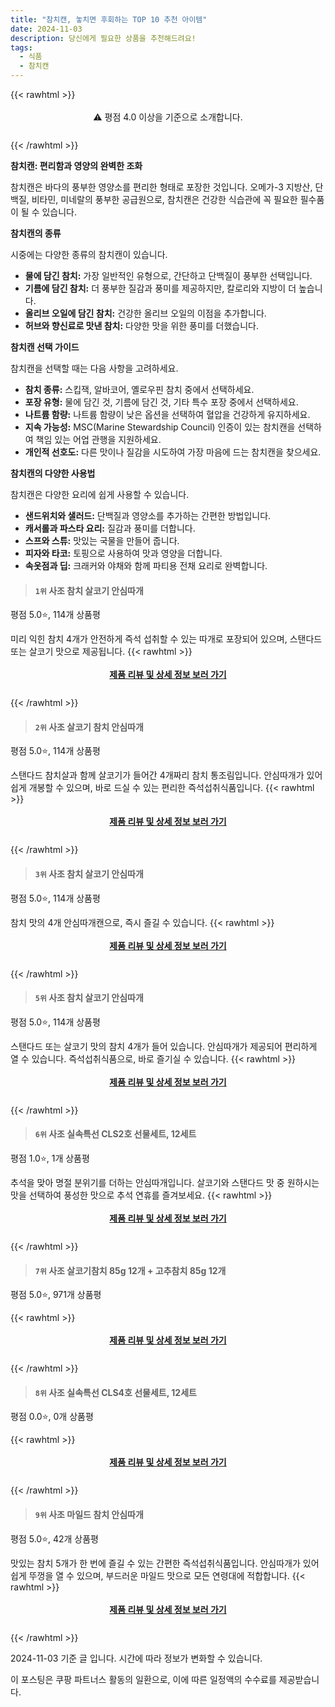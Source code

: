 ```yaml
---
title: "참치캔, 놓치면 후회하는 TOP 10 추천 아이템"
date: 2024-11-03
description: 당신에게 필요한 상품을 추천해드려요!
tags:
  - 식품
  - 참치캔
---
```

{{< rawhtml >}}<div class="toc" style="text-align: center; height: 50px; line-height: 2;">  <p>⚠️ 평점 4.0 이상을 기준으로 소개합니다.<br></p></div> {{< /rawhtml >}}

**참치캔: 편리함과 영양의 완벽한 조화**

참치캔은 바다의 풍부한 영양소를 편리한 형태로 포장한 것입니다. 오메가-3 지방산, 단백질, 비타민, 미네랄의 풍부한 공급원으로, 참치캔은 건강한 식습관에 꼭 필요한 필수품이 될 수 있습니다.

**참치캔의 종류**

시중에는 다양한 종류의 참치캔이 있습니다.

* **물에 담긴 참치:** 가장 일반적인 유형으로, 간단하고 단백질이 풍부한 선택입니다.
* **기름에 담긴 참치:** 더 풍부한 질감과 풍미를 제공하지만, 칼로리와 지방이 더 높습니다.
* **올리브 오일에 담긴 참치:** 건강한 올리브 오일의 이점을 추가합니다.
* **허브와 향신료로 맛낸 참치:** 다양한 맛을 위한 풍미를 더했습니다.

**참치캔 선택 가이드**

참치캔을 선택할 때는 다음 사항을 고려하세요.

* **참치 종류:** 스킵잭, 알바코어, 옐로우핀 참치 중에서 선택하세요.
* **포장 유형:** 물에 담긴 것, 기름에 담긴 것, 기타 특수 포장 중에서 선택하세요.
* **나트륨 함량:** 나트륨 함량이 낮은 옵션을 선택하여 혈압을 건강하게 유지하세요.
* **지속 가능성:** MSC(Marine Stewardship Council) 인증이 있는 참치캔을 선택하여 책임 있는 어업 관행을 지원하세요.
* **개인적 선호도:** 다른 맛이나 질감을 시도하여 가장 마음에 드는 참치캔을 찾으세요.

**참치캔의 다양한 사용법**

참치캔은 다양한 요리에 쉽게 사용할 수 있습니다.

* **샌드위치와 샐러드:** 단백질과 영양소를 추가하는 간편한 방법입니다.
* **캐서롤과 파스타 요리:** 질감과 풍미를 더합니다.
* **스프와 스튜:** 맛있는 국물을 만들어 줍니다.
* **피자와 타코:** 토핑으로 사용하여 맛과 영양을 더합니다.
* **속옷점과 딥:** 크래커와 야채와 함께 파티용 전채 요리로 완벽합니다.


>#### `1위` 사조 참치 살코기 안심따개
평점 5.0⭐, 114개 상품평

미리 익힌 참치 4개가 안전하게 즉석 섭취할 수 있는 따개로 포장되어 있으며, 스탠다드 또는 살코기 맛으로 제공됩니다.
{{< rawhtml >}}<div class="toc" style="text-align: center; height: 50px; line-height: 2;"><p><b><a href="https://link.coupang.com/re/AFFSDP?lptag=AF5033054&pageKey=6858666780&itemId=27469392&vendorItemId=77066380663&traceid=V0-153-3f0efd58b32c5dd6&requestid=20241103174450037248648529&token=31850C%7CMIXED">제품 리뷰 및 상세 정보 보러 가기</a></b><br></p> </div>{{< /rawhtml >}}

>#### `2위` 사조 살코기 참치 안심따개
평점 5.0⭐, 114개 상품평

스탠다드 참치살과 함께 살코기가 들어간 4개짜리 참치 통조림입니다. 안심따개가 있어 쉽게 개봉할 수 있으며, 바로 드실 수 있는 편리한 즉석섭취식품입니다.
{{< rawhtml >}}<div class="toc" style="text-align: center; height: 50px; line-height: 2;"><p><b><a href="https://link.coupang.com/re/AFFSDP?lptag=AF5033054&pageKey=6858666780&itemId=17910009445&vendorItemId=85350386165&traceid=V0-153-3f0efd58b32c5dd6&requestid=20241103174450037248648529&token=31850C%7CMIXED">제품 리뷰 및 상세 정보 보러 가기</a></b><br></p> </div>{{< /rawhtml >}}

>#### `3위` 사조 참치 살코기 안심따개
평점 5.0⭐, 114개 상품평

참치 맛의 4개 안심따개캔으로, 즉시 즐길 수 있습니다.
{{< rawhtml >}}<div class="toc" style="text-align: center; height: 50px; line-height: 2;"><p><b><a href="https://link.coupang.com/re/AFFSDP?lptag=AF5033054&pageKey=6858666780&itemId=17905767321&vendorItemId=85068509611&traceid=V0-153-3f0efd58b32c5dd6&requestid=20241103174450037248648529&token=31850C%7CMIXED">제품 리뷰 및 상세 정보 보러 가기</a></b><br></p> </div>{{< /rawhtml >}}

>#### `5위` 사조 참치 살코기 안심따개
평점 5.0⭐, 114개 상품평

스탠다드 또는 살코기 맛의 참치 4개가 들어 있습니다. 안심따개가 제공되어 편리하게 열 수 있습니다. 즉석섭취식품으로, 바로 즐기실 수 있습니다.
{{< rawhtml >}}<div class="toc" style="text-align: center; height: 50px; line-height: 2;"><p><b><a href="https://link.coupang.com/re/AFFSDP?lptag=AF5033054&pageKey=6858666780&itemId=17905766492&vendorItemId=85068508877&traceid=V0-153-3f0efd58b32c5dd6&requestid=20241103174450037248648529&token=31850C%7CMIXED">제품 리뷰 및 상세 정보 보러 가기</a></b><br></p> </div>{{< /rawhtml >}}

>#### `6위` 사조 실속특선 CLS2호 선물세트, 12세트
평점 1.0⭐, 1개 상품평

추석을 맞아 명절 분위기를 더하는 안심따개입니다. 살코기와 스탠다드 맛 중 원하시는 맛을 선택하여 풍성한 맛으로 추석 연휴를 즐겨보세요.
{{< rawhtml >}}<div class="toc" style="text-align: center; height: 50px; line-height: 2;"><p><b><a href="https://link.coupang.com/re/AFFSDP?lptag=AF5033054&pageKey=8298589191&itemId=23937674553&vendorItemId=90959585275&traceid=V0-153-3b572604f1dc05f9&clickBeacon=e32d8830-99bf-11ef-bb90-f3b28d26398d%7E3&requestid=20241103174450037248648529&token=31850C%7CMIXED">제품 리뷰 및 상세 정보 보러 가기</a></b><br></p> </div>{{< /rawhtml >}}

>#### `7위` 사조 살코기참치 85g 12개 + 고추참치 85g 12개
평점 5.0⭐, 971개 상품평


{{< rawhtml >}}<div class="toc" style="text-align: center; height: 50px; line-height: 2;"><p><b><a href="https://link.coupang.com/re/AFFSDP?lptag=AF5033054&pageKey=8244064958&itemId=6821383736&vendorItemId=83985985870&traceid=V0-153-4effa5fb63df52fa&requestid=20241103174450037248648529&token=31850C%7CMIXED">제품 리뷰 및 상세 정보 보러 가기</a></b><br></p> </div>{{< /rawhtml >}}

>#### `8위` 사조 실속특선 CLS4호 선물세트, 12세트
평점 0.0⭐, 0개 상품평


{{< rawhtml >}}<div class="toc" style="text-align: center; height: 50px; line-height: 2;"><p><b><a href="https://link.coupang.com/re/AFFSDP?lptag=AF5033054&pageKey=8288039404&itemId=23944062125&vendorItemId=90965863522&traceid=V0-153-d51005712cc7a6fb&clickBeacon=e32daf40-99bf-11ef-bfd2-87ed4328e8e9%7E3&requestid=20241103174450037248648529&token=31850C%7CMIXED">제품 리뷰 및 상세 정보 보러 가기</a></b><br></p> </div>{{< /rawhtml >}}

>#### `9위` 사조 마일드 참치 안심따개
평점 5.0⭐, 42개 상품평

맛있는 참치 5개가 한 번에 즐길 수 있는 간편한 즉석섭취식품입니다. 안심따개가 있어 쉽게 뚜껑을 열 수 있으며, 부드러운 마일드 맛으로 모든 연령대에 적합합니다.
{{< rawhtml >}}<div class="toc" style="text-align: center; height: 50px; line-height: 2;"><p><b><a href="https://link.coupang.com/re/AFFSDP?lptag=AF5033054&pageKey=37909011&itemId=15200857865&vendorItemId=85191839161&traceid=V0-153-8f09032370792ecd&requestid=20241103174450037248648529&token=31850C%7CMIXED">제품 리뷰 및 상세 정보 보러 가기</a></b><br></p> </div>{{< /rawhtml >}}


2024-11-03 기준 글 입니다.
시간에 따라 정보가 변화할 수 있습니다.

이 포스팅은 쿠팡 파트너스 활동의 일환으로, 이에 따른 일정액의 수수료를 제공받습니다.